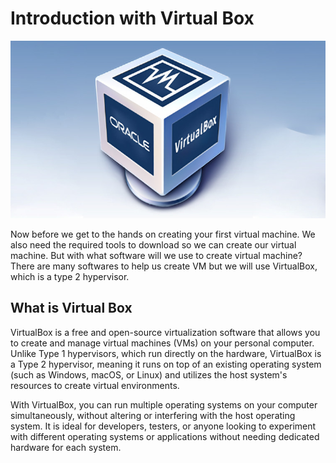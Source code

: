 # Introduction with Virtual Box

![img](../../../public/assets/cloud-development/your-first-vm/vbox.jpg)

Now before we get to the hands on creating your first virtual machine. We also need the required tools to download so we can create our virtual machine. But with what software will we use to create virtual machine? There are many softwares to help us create VM but we will use VirtualBox, which is a type 2 hypervisor. 

## What is Virtual Box

VirtualBox is a free and open-source virtualization software that allows you to create and manage virtual machines (VMs) on your personal computer. Unlike Type 1 hypervisors, which run directly on the hardware, VirtualBox is a Type 2 hypervisor, meaning it runs on top of an existing operating system (such as Windows, macOS, or Linux) and utilizes the host system's resources to create virtual environments.

With VirtualBox, you can run multiple operating systems on your computer simultaneously, without altering or interfering with the host operating system. It is ideal for developers, testers, or anyone looking to experiment with different operating systems or applications without needing dedicated hardware for each system.


